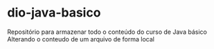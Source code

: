 # dio-java-basico
Repositório para armazenar todo o conteúdo do curso de Java básico
Alterando o conteudo de um arquivo de forma local